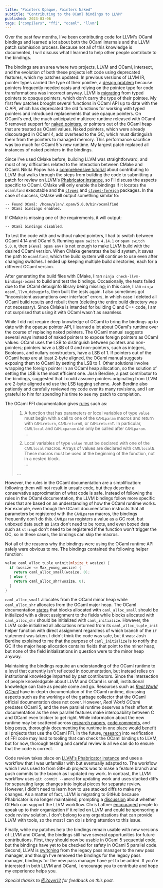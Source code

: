 ```yaml
---
title: "Pointers Opaque, Pointers Naked"
subtitle: "Contributing to the OCaml bindings to LLVM"
published: 2023-03-06
tags: ["compilers", "ffi", "ocaml", "llvm"]
---
```


Over the past few months, I've been contributing code for LLVM's OCaml bindings
and learned a lot about both the OCaml internals and the LLVM patch submission
process. Because not all of this knowledge is documented, I will discuss what I
learned to help other people contribute to the bindings.

The bindings are an area where two projects, LLVM and OCaml, intersect, and
the evolution of both these projects left code using deprecated features, which
my patches updated. In previous versions of LLVM IR, pointer types carried the
type of their pointee, a [design problem](
https://www.npopov.com/2021/06/02/Design-issues-in-LLVM-IR.html#pointer-element-types)
because pointers frequently needed casts and relying on the pointee type for
code transformations was incorrect anyway. LLVM is [migrating](
https://www.npopov.com/2022/12/20/This-year-in-LLVM-2022.html#opaque-pointers)
from typed pointers to opaque pointers, which don't carry the type of their
pointee. My first few patches brought several functions in OCaml API up to date
with the C API, which has deprecated the old functions for working with typed
pointers and introduced replacements that use opaque pointers. On OCaml's end,
the much anticipated multicore runtime released with OCaml 5 removed support
for [naked pointers](https://discuss.ocaml.org/t/ann-a-dynamic-checker-for-detecting-naked-pointers/5805), or pointers out of the OCaml heap that are treated
as OCaml values. Naked pointers, which were already discouraged in OCaml 4, add
overhead to the GC, which must distinguish them from the pointers to managed
memory. This performance sacrifice was too much for OCaml 5's new runtime. My
largest patch replaced all instances of naked pointers in the bindings.

Since I've used CMake before, building LLVM was straightforward, and most of my
difficulties related to the interaction between CMake and OCaml. Nikita Popov
has a [comprehensive tutorial](
https://developers.redhat.com/articles/2022/12/20/how-contribute-llvm) about
contributing to LLVM that walks through the steps from building the code to
submitting a patch for review on LLVM's [Phabricator instance](
https://reviews.llvm.org), so I'll discuss the aspects specific to OCaml.
CMake will only enable the bindings if it locates the `ocamlfind` executable
and the [`ctypes`](https://opam.ocaml.org/packages/ctypes/) and
[`ctypes-foreign`](https://opam.ocaml.org/packages/ctypes-foreign/) packages.
In the case of success, CMake will output something similar to:

```
-- Found OCaml: /home/alan/.opam/5.0.0/bin/ocamlfind  
-- OCaml bindings enabled.
```

If CMake is missing one of the requirements, it will output:

```
-- OCaml bindings disabled.
```

To test the code with and without naked pointers, I had to switch between OCaml
4.14 and OCaml 5. Running `opam switch 4.14.1` or `opam switch 5.0.0`, then
`$(eval opam env)` is not enough to make LLVM build with the desired OCaml
version. When CMake generates the build system, it saves the path to
`ocamlfind`, which the build system will continue to use even after changing
switches. I ended up keeping multiple build directories, each for a different
OCaml version.

After generating the build files with CMake, I ran
`ninja check-llvm-bindings-ocaml` to build and test the bindings. Occasionally,
the tests failed due to the OCaml debuginfo library being missing; in this
case, I ran `ninja ocaml_llvm_debuginfo`, then built the tests again. I also
sometimes got "inconsistent assumptions over interface" errors, in which case
I deleted all OCaml build results and rebuilt them (deleting the entire build
directory was not necessary). Since CMake is intended for building C and
C++ code, I am not surprised that using it with OCaml wasn't as seamless.

While I did not require deep knowledge of OCaml to bring the bindings up to
date with the opaque pointer API, I learned a lot about OCaml's runtime over
the course of replacing naked pointers. The OCaml manual suggests several ways
instead of naked pointers to expose foreign pointers as OCaml values: OCaml
uses the LSB to distinguish between pointers and non-pointers; pointers have a
LSB of 0 and non-pointers, such as integers, Booleans, and nullary
constructors, have a LSB of 1. If pointers out of the OCaml heap are at least
2-byte aligned, the OCaml manual [suggests](
https://v2.ocaml.org/manual/intfc.html#ss:c-outside-head) exposing them to
OCaml by setting the LSB to 1. Other solutions involve wrapping the foreign
pointer in an OCaml heap allocation, so the solution of setting the LSB is the
most efficient one. Josh Berdine, a past contributor to the bindings, suggested
that I could assume pointers originating from LLVM are 2-byte aligned and use
the LSB tagging scheme. Josh Berdine also patiently and carefully reviewed my
code over its many revisions, and I am grateful to him for spending his time to
see my patch to completion.

The OCaml FFI documentation gives [rules](
https://v2.ocaml.org/manual/intfc.html#s%3Ac-gc-harmony) such as:

> 1. A function that has parameters or local variables of type `value` must
> begin with a call to one of the `CAMLparam` macros and return with
> `CAMLreturn`, `CAMLreturn0`, or `CAMLreturnT`. In particular, `CAMLlocal` and
> `CAMLxparam` can only be called after `CAMLparam`.<br/>...
>
> 2. Local variables of type `value` must be declared with one of the
> `CAMLlocal` macros. Arrays of values are declared with `CAMLlocalN`. These
> macros must be used at the beginning of the function, not in a nested block.
> <br/>...
>
> ...

However, the rules in the OCaml documentation are a simplification: following
them will not result in unsafe code, but they describe a conservative
approximation of what code is safe. Instead of following the rules in the OCaml
documentation, the LLVM bindings follow more specific rules that are based on
an understanding of how the OCaml runtime works. For example, even though the
OCaml documentation instructs that all parameters be registered with the
`CAMLparam` macros, the bindings frequently don't do this. `CAMLparam`
registers a value as a GC root, but unboxed data such as `int`s don't need to
be roots, and even boxed data such as `string`s don't need to be registered if
the function won't trigger the GC, so in these cases, the bindings can skip the
macros.

Not all of the reasons why the bindings were using the OCaml runtime API safely
were obvious to me. The bindings contained the following helper function:

```cpp
value caml_alloc_tuple_uninit(mlsize_t wosize) {
  if (wosize <= Max_young_wosize) {
    return caml_alloc_small(wosize, 0);
  } else {
    return caml_alloc_shr(wosize, 0);
  }
}
```

`caml_alloc_small` allocates from the OCaml minor heap while `caml_alloc_shr`
allocates from the OCaml major heap. The OCaml documentation [states](
https://v2.ocaml.org/manual/intfc.html#sss:c-low-level-alloc) that
blocks allocated with `caml_alloc_small` should be initialized with a direct
assignment to the fields while blocks allocated with `caml_alloc_shr` should be
initialized with `caml_initialize`. However, the LLVM code initialized all
allocations returned from its `caml_alloc_tuple_init` helper function with
direct assignment regardless of which branch of the `if` statement was taken. I
didn't think the code was safe, but it was: Josh Berdine explained to me that
the purpose of `caml_initialize` is to notify the GC if the major heap
allocation contains fields that point to the minor heap, but none of the
field initializations in question were to the minor heap anyway.

Maintaining the bindings require an understanding of the OCaml runtime to
a level that currently isn't reflected in documentation, but instead relies
on institutional knowledge imparted by past contributors. Since the
intersection of people knowledgable about LLVM and OCaml is small,
institutional knowledge can fade as people come and go. Resources such as
[*Real World OCaml*](https://dev.realworldocaml.org/toc.html#scrollNav-3) have
in-depth documentation of the OCaml runtime, dicussing aspects such as the
workings of the garbage collector that the OCaml official documentation does
not cover. However, *Real World OCaml* predates OCaml 5, and the new parallel
runtime deserves a fresh effort at documentation as the new parallel features
make interopability between C and OCaml even trickier to get right. While
information about the new runtime may be scattered across [research papers](
https://dl.acm.org/doi/10.1145/3453483.3454039), [code comments](
https://github.com/ocaml/ocaml/blob/c08807a3b575f870a23ddfdcf3bf45dc95f75cc5/runtime/caml/fiber.h#L141),
and [blog posts](
https://kcsrk.info/multicore/gc/2017/07/06/multicore-ocaml-gc/), thoroughly
documenting the runtime in one place would benefit all projects that use the
OCaml FFI. In the future, [research](
https://www.ccs.neu.edu/home/amal/papers/seminterop.pdf) into verification of
FFI code may lead to tooling that can check the OCaml bindings to LLVM, but for
now, thorough testing and careful review is all we can do to ensure that the
code is correct.

Code review takes place on [LLVM's Phabricator instance](
https://reviews.llvm.org/) and uses a workflow that I was unfamiliar with but
eventually adapted to. The workflow which I was used to from GitHub projects
was to make a feature branch and push commits to the branch as I updated my
work. In contrast, the LLVM workflow uses `git commit --amend` for updating
work and uses stacked diffs for separating large changes into logical pieces
for separate review. However, I didn't need to learn how to use stacked diffs
to make my changes. As a matter of fact, LLVM is migrating to GitHub because
Phabricator is no longer maintained, prompting a [discussion](
https://discourse.llvm.org/t/code-review-process-update/63964) about whether
GitHub can support the LLVM workflow. Chris Lattner [encouraged](
https://discourse.llvm.org/t/code-review-process-update/63964/10) people to
speak up to their organization if it relied on LLVM and could be sponsoring a
code review solution. I don't belong to any organizations that can provide
LLVM with tools, so the most I can do is bring attention to this issue.

Finally, while my patches help the bindings remain usable with new versions of
LLVM and OCaml, the bindings still have several opportunities for future
contributions. First, they should now be usable in OCaml 5 sequential code, but
the bindings have yet to be checked for safety in OCaml 5 parallel code.
Second, LLVM is [switching](
https://blog.llvm.org/posts/2021-03-26-the-new-pass-manager/) from the legacy
pass manager to the new pass manager, and though I've removed the bindings for
the legacy pass manager, bindings for the new pass manager have yet to
be added. If you're interested in both LLVM and OCaml, I encourage you to
contribute and hope my experience helps you.

*Special thanks to [@2over12](https://github.com/2over12) for feedback on this
post.*
